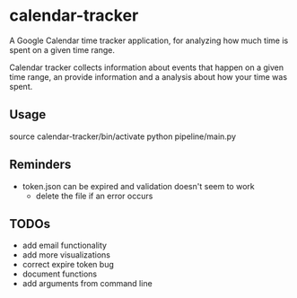 # calendar-tracker
A Google Calendar time tracker application, for analyzing how much time is spent on a given time range.

Calendar tracker collects information about events that happen on a given time range, an provide information and 
a analysis about how your time was spent. 

## Usage
source calendar-tracker/bin/activate
python pipeline/main.py

## Reminders
- token.json can be expired and validation doesn't seem to work
  - delete the file if an error occurs

## TODOs
- add email functionality
- add more visualizations
- correct expire token bug
- document functions
- add arguments from command line
